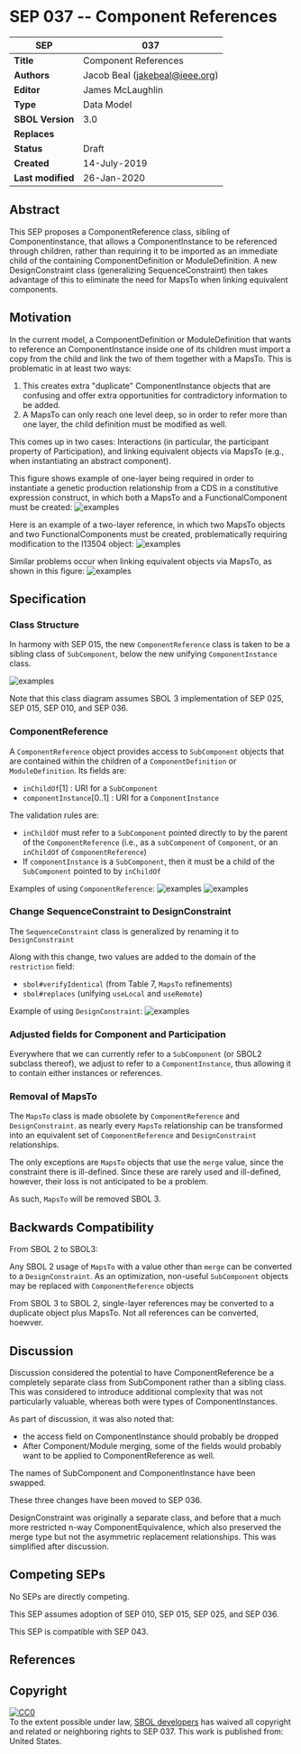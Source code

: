 SEP 037 -- Component References
===================================

SEP                     | 037
----------------------|--------------
**Title**                | Component References
**Authors**           | Jacob Beal (<jakebeal@ieee.org>)
**Editor**            | James  McLaughlin
**Type**               | Data Model
**SBOL Version** | 3.0
**Replaces**        | 
**Status**             | Draft
**Created**          | 14-July-2019
**Last modified**  | 26-Jan-2020

## Abstract

This SEP proposes a ComponentReference class, sibling of Componentinstance, that allows a ComponentInstance to be referenced through children, rather than requiring it to be imported as an immediate child of the containing ComponentDefinition or ModuleDefinition.  A new DesignConstraint class (generalizing SequenceConstraint) then takes advantage of this to eliminate the need for MapsTo when linking equivalent components.

## Motivation <a name='motivation'></a>

In the current model, a ComponentDefinition or ModuleDefinition that wants to reference an ComponentInstance inside one of its children must import a copy from the child and link the two of them together with a MapsTo.  This is problematic in at least two ways:

1. This creates extra "duplicate" ComponentInstance objects that are confusing and offer extra opportunities for contradictory information to be added.
2. A MapsTo can only reach one level deep, so in order to refer more than one layer, the child definition must be modified as well.

This comes up in two cases: Interactions (in particular, the participant property of Participation), and linking equivalent objects via MapsTo (e.g., when instantiating an abstract component).

This figure shows example of one-layer being required in order to instantiate a genetic production relationship from a CDS in a constitutive expression construct, in which both a MapsTo and a FunctionalComponent must be created:
![examples](images/sep_037_MapsTo_1layer.png)

Here is an example of a two-layer reference, in which two MapsTo objects and two FunctionalComponents must be created, problematically requiring modification to the I13504 object:
![examples](images/sep_037_MapsTo_2layer.png)

Similar problems occur when linking equivalent objects via MapsTo, as shown in this figure:
![examples](images/sep_037_MapsTo_equiv.png)

## Specification <a name='specification'></a>

### Class Structure

In harmony with SEP 015, the new `ComponentReference` class is taken to be a sibling class of `SubComponent`, below the new unifying `ComponentInstance` class.

![examples](images/sep_037_classes.png)

Note that this class diagram assumes SBOL 3 implementation of SEP 025, SEP 015, SEP 010, and SEP 036.

### ComponentReference

A `ComponentReference` object provides access to `SubComponent` objects that are contained within the children of a `ComponentDefinition` or `ModuleDefinition`.  Its fields are:

- `inChildOf`[1] : URI for a `SubComponent`
- `componentInstance`[0..1] : URI for a `ComponentInstance`

The validation rules are:
- `inChildOf` must refer to a `SubComponent` pointed directly to by the parent of the `ComponentReference` (i.e., as a `subComponent` of `Component`, or an `inChildOf` of `ComponentReference`)
- If `componentInstance` is a `SubComponent`, then it must be a child of the `SubComponent` pointed to by `inChildOf`

Examples of using `ComponentReference`:
![examples](images/sep_037_Reference_1layer.png)
![examples](images/sep_037_Reference_2layer.png)


### Change SequenceConstraint to DesignConstraint

The `SequenceConstraint` class is generalized by renaming it to  `DesignConstraint`

Along with this change, two values are added to the domain of the `restriction` field:

* `sbol#verifyIdentical` (from Table 7, `MapsTo` refinements)
* `sbol#replaces` (unifying `useLocal` and `useRemote`)

Example of using `DesignConstraint`:
![examples](images/sep_037_Reference_equiv.png)



### Adjusted fields for Component and Participation

Everywhere that we can currently refer to a `SubComponent` (or SBOL2 subclass thereof), we adjust to refer to a `ComponentInstance`, thus allowing it to contain either instances or references.

### Removal of MapsTo

The `MapsTo` class is made obsolete by `ComponentReference` and `DesignConstraint`. as nearly every `MapsTo` relationship can be transformed into an equivalent set of `ComponentReference` and `DesignConstraint` relationships.

The only exceptions are `MapsTo` objects that use the `merge` value, since the constraint there is ill-defined.  Since these are rarely used and ill-defined, however, their loss is not anticipated to be a problem.

As such, `MapsTo` will be removed SBOL 3.

## Backwards Compatibility <a name='compatibility'></a>

From SBOL 2 to SBOL3:

Any SBOL 2 usage of `MapsTo` with a value other than `merge` can be converted to a `DesignConstraint`. As an optimization, non-useful `SubComponent` objects may be replaced with `ComponentReference` objects

From SBOL 3 to SBOL 2, single-layer references may be converted to a duplicate object plus MapsTo. Not all references can be converted, hoewver.

## Discussion <a name='discussion'></a>

Discussion considered the potential to have ComponentReference be a completely separate class from SubComponent rather than a sibling class. This was considered to introduce additional complexity that was not particularly valuable, whereas both were types of ComponentInstances.

As part of discussion, it was also noted that:

- the access field on ComponentInstance should probably be dropped
- After Component/Module merging, some of the fields would probably want to be applied to ComponentReference as well.

The names of SubComponent and ComponentInstance have been swapped.

These three changes have been moved to SEP 036.

DesignConstraint was originally a separate class, and before that a much more restricted n-way ComponentEquivalence, which also preserved the merge type but not the asymmetric replacement relationships. This was simplified after discussion.


## Competing SEPs <a name='competing_seps'></a>

No SEPs are directly competing.

This SEP assumes adoption of SEP 010, SEP 015, SEP 025, and SEP 036.

This SEP is compatible with SEP 043.

References <a name='references'></a>
----------------

Copyright <a name='copyright'></a>
-------------

<p xmlns:dct="http://purl.org/dc/terms/" xmlns:vcard="http://www.w3.org/2001/vcard-rdf/3.0#">
  <a rel="license"
     href="http://creativecommons.org/publicdomain/zero/1.0/">
    <img src="http://i.creativecommons.org/p/zero/1.0/88x31.png" style="border-style: none;" alt="CC0" />
  </a>
  <br />
  To the extent possible under law,
  <a rel="dct:publisher"
     href="sbolstandard.org">
    <span property="dct:title">SBOL developers</span></a>
  has waived all copyright and related or neighboring rights to
  <span property="dct:title">SEP 037</span>.
This work is published from:
<span property="vcard:Country" datatype="dct:ISO3166"
      content="US" about="sbolstandard.org">
  United States</span>.
</p>


